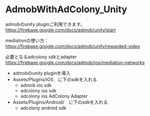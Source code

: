 # AdmobWithAdColony_Unity

admobのunity pluginご利用できます。
https://firebase.google.com/docs/admob/unity/start

mediationの使い方：
https://firebase.google.com/docs/admob/unity/rewarded-video

必要となるadcolony sdkとadapter
https://firebase.google.com/docs/admob/ios/mediation-networks

 - admobのunity pluginを導入
 - Assets/Plugins/iOS　に下のsdkを入れる              
	- admob ios sdk
	- adcolony ios sdk
 	- adcolony ios AdColony Adapter  
 - Assets/Plugins/Android/　に下のsdkを入れる
 	- adcolony android sdk
